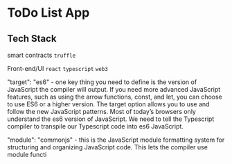 # ToDo List App

## Tech Stack

smart contracts
`truffle`

Front-end/UI
`react`
`typescript`
`web3`

"target": "es6" - one key thing you need to define is the version of JavaScript the compiler will output. If you need more advanced JavaScript features, such as using the arrow functions, const, and let, you can choose to use ES6 or a higher version. The target option allows you to use and follow the new JavaScript patterns. Most of today’s browsers only understand the es6 version of JavaScript. We need to tell the Typescript compiler to transpile our Typescript code into es6 JavaScript.

"module": "commonjs" - this is the JavaScript module formatting system for structuring and organizing JavaScript code. This lets the compiler use module functi